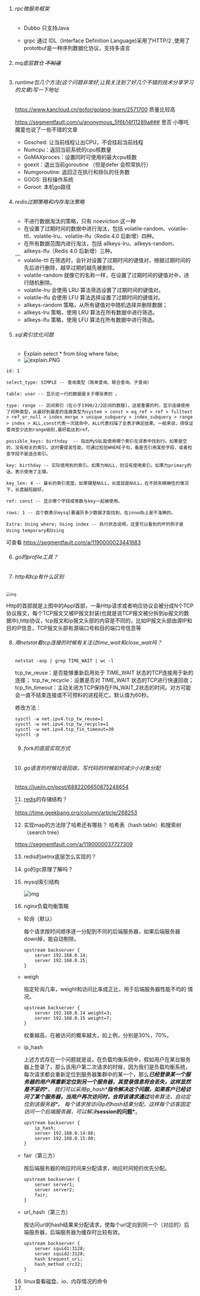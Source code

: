 

1. ###### rpc微服务框架

   - Dubbo 只支持Java 

   - grpc 通过  IDL（Interface Definition Language)采用了HTTP/2 ,使用了prototbuf是一种序列数据化协议，支持多语言

2. ###### mq底层数仓 ~~不知道~~

3. ###### runtime包几个方法(这个问题非常好,让我关注到了好几个不错的技术分享学习的文章)写一下地址

   https://www.kancloud.cn/gofor/golang-learn/2571700  质量比较高

   https://segmentfault.com/u/anonymous_5f6b14f11289a###  思否 小哪吒魔童也说了一些不错的文章

   - Gosched: 让当前线程让出CPU，不会挂起当前线程
   - Numcpu：返回当前系统的cpu核数量
   - GoMAXproces：设置同时可使用的最大cpu核数
   - goexit：退出当前goroutine （但是defer 会照常执行）
   - Numgoroutine: 返回正在执行和排队的任务数
   - GOOS: 目标操作系统
   - Goroot: 本机go路径

4. ###### redis过期策略和内存淘汰策略

   - 不进行数据淘汰的策略，只有 noeviction 这一种
   - 在设置了过期时间的数据中进行淘汰，包括 volatile-random、volatile-ttl、volatile-lru、volatile-lfu（Redis 4.0 后新增）四种。
   - 在所有数据范围内进行淘汰，包括 allkeys-lru、allkeys-random、allkeys-lfu（Redis 4.0 后新增）三种。

   <img src="https://static001.geekbang.org/resource/image/04/f6/04bdd13b760016ec3b30f4b02e133df6.jpg" alt="img" style="zoom: 33%;" />

   - volatile-ttl 在筛选时，会针对设置了过期时间的键值对，根据过期时间的先后进行删除，越早过期的越先被删除。
   - volatile-random 就像它的名称一样，在设置了过期时间的键值对中，进行随机删除。
   - volatile-lru 会使用 LRU 算法筛选设置了过期时间的键值对。
   - volatile-lfu 会使用 LFU 算法选择设置了过期时间的键值对。
   - allkeys-random 策略，从所有键值对中随机选择并删除数据；
   - allkeys-lru 策略，使用 LRU 算法在所有数据中进行筛选。
   - allkeys-lfu 策略，使用 LFU 算法在所有数据中进行筛选。

5. ###### sql索引优化问题

   - Explain select * from blog where false;
   - ![explain.PNG](https://segmentfault.com/img/bVbKwhb)

```stylus
id: 1 

select_type: SIMPLE -- 查询类型（简单查询、联合查询、子查询） 

table: user -- 显示这一行的数据是关于哪张表的 。

type: range -- 区间索引（在小于1990/2/2区间的数据)，这是重要的列，显示连接使用了何种类型。从最好到最差的连接类型为system > const > eq_ref > ref > fulltext > ref_or_null > index_merge > unique_subquery > index_subquery > range > index > ALL,const代表一次就命中，ALL代表扫描了全表才确定结果。一般来说，得保证查询至少达到range级别,最好能达到ref。 

possible_keys: birthday  -- 指出MySQL能使用哪个索引在该表中找到行。如果是空的，没有相关的索引。这时要提高性能，可通过检验WHERE子句，看是否引用某些字段，或者检查字段不是适合索引。  

key: birthday -- 实际使用到的索引。如果为NULL，则没有使用索引。如果为primary的话，表示使用了主键。 

key_len: 4 -- 最长的索引宽度。如果键是NULL，长度就是NULL。在不损失精确性的情况下，长度越短越好。

ref: const -- 显示哪个字段或常数与key一起被使用。  

rows: 1 -- 这个数表示mysql要遍历多少数据才能找到，在innodb上是不准确的。 

Extra: Using where; Using index -- 执行状态说明，这里可以看到的坏的例子是Using temporary和Using
```

可查看 https://segmentfault.com/a/1190000023441683



6. ###### go的profile工具？

7. ###### http和tcp有什么区别

<img src="https://pic2.zhimg.com/80/v2-de748d66e75881431505e735b292a83b_1440w.jpg?source=1940ef5c" alt="img" style="zoom:67%;" />

Http的首部就是上图中的Appl首部，一条Http请求或者响应协议会被分成N个TCP协议报文，每个TCP报文又被IP报文封装(也就是说TCP报文被分拆到ip报文的数据中),http协议，tcp报文和ip报文头部的内容是不同的，比如IP报文头部由源IP和目的IP信息，TCP报文头部有源端口号和目的端口号信息等

8. ###### 用netstat看tcp连接的时候有关注过time_wait和close_wait吗？

   ```shell
   netstat -anp | grep TIME_WAIT | wc -l 
   ```

   tcp_tw_reuse：是否能够重新启用处于 TIME_WAIT 状态的TCP连接用于新的连接；
   tcp_tw_recycle：设置是否对 TIME_WAIT 状态的TCP进行快速回收；
   tcp_fin_timeout：主动关闭方TCP保持在FIN_WAIT_2状态的时间。对方可能会一直不结束连接或不可预料的进程死亡。默认值为60秒。

   修改方法：

   ```stylus
   sysctl -w net.ipv4.tcp_tw_reuse=1   
   sysctl -w net.ipv4.tcp_tw_recycle=1
   sysctl -w net.ipv4.tcp_fin_timeout=30
   sysctl -p
   ```

   9. ###### fork的底层实现方式

   10. ###### go语言的时候垃圾回收，写代码的时候如何减少小对象分配

   https://juejin.cn/post/6882206650875248654

   11. [redis](https://www.nowcoder.com/jump/super-jump/word?word=redis)的存储结构？

   <img src="https://static001.geekbang.org/resource/image/82/01/8219f7yy651e566d47cc9f661b399f01.jpg" alt="img" style="zoom: 25%;" />

   https://time.geekbang.org/column/article/268253

   12. 实现map的方法除了哈希还有哪些？  哈希表（hash table）和搜索树（search tree）

   https://segmentfault.com/a/1190000037727309

   13. redis的setnx底层怎么实现的？

   14. go的gc原理了解吗？

   15. mysql索引结构

       ![img](https://img2018.cnblogs.com/blog/1034798/201910/1034798-20191021215506655-1068368680.png)

   16. nginx负载均衡策略

   - 轮询（默认）

     每个请求按时间顺序逐一分配到不同的后端服务器，如果后端服务器down掉，能自动剔除。

     ```nginx
     upstream backserver {
         server 192.168.0.14;
         server 192.168.0.15;
     }
     ```

   - weigh

     指定轮询几率，weight和访问比率成正比，用于后端服务器性能不均的
     情况。

     ```nginx
     upstream backserver {
         server 192.168.0.14 weight=3;
         server 192.168.0.15 weight=7;
     }
     ```

     权重越高，在被访问的概率越大，如上例，分别是30%，70%。

   - ip_hash

     上述方式存在一个问题就是说，在负载均衡系统中，假如用户在某台服务器上登录了，那么该用户第二次请求的时候，因为我们是负载均衡系统，每次请求都会重新定位到服务器集群中的某一个，那么***已经登录某一个服务器的用户再重新定位到另一个服务器，其登录信息将会丢失，这样显然是不妥的\***。
     我们可以采用***ip_hash\***指令解决这个问题，如果客户已经访问了某个服务器，当用户再次访问时，会将该请求通过***哈希算法，自动定位到该服务器\***。
     每个请求按访问ip的hash结果分配，这样每个访客固定访问一个后端服务器，可以解决***session的问题\***。

     ```nginx
     upstream backserver {
         ip_hash;
         server 192.168.0.14:88;
         server 192.168.0.15:80;
     }
     ```

   - fair（第三方）

     按后端服务器的响应时间来分配请求，响应时间短的优先分配。

     ```nginx
     upstream backserver {
         server server1;
         server server2;
         fair;
     }
     ```

   - url_hash（第三方）

     按访问url的hash结果来分配请求，使每个url定向到同一个（对应的）后端服务器，后端服务器为缓存时比较有效。

     ```nginx
     upstream backserver {
         server squid1:3128;
         server squid2:3128;
         hash $request_uri;
         hash_method crc32;
     }
     ```

   16. linux查看磁盘、io、内存情况的命令
   17. 